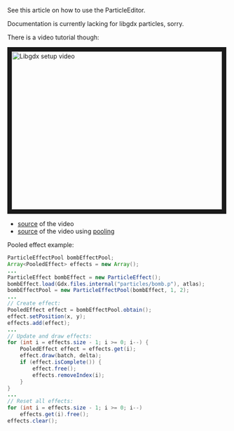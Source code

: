 See this article on how to use the ParticleEditor.

Documentation is currently lacking for libgdx particles, sorry.

There is a video tutorial though:

<a href="http://www.youtube.com/watch?feature=player_embedded&v=LCLa-rgR_MA
" target="_blank"><img src="http://img.youtube.com/vi/LCLa-rgR_MA/0.jpg" 
alt="Libgdx setup video" width="480" height="360" border="10" /></a>



  * [source](https://bitbucket.org/dermetfan/somelibgdxtests/src/207cfc0a6123b48200d5cf721df222cbe7faf1be/src/net/dermetfan/someLibgdxTests/screens/ParticleEffectsTutorial.java?at=default) of the video
  * [source](https://bitbucket.org/dermetfan/somelibgdxtests/src/4582a1bf94bded4f30df47b9195d1ae14728b847/src/net/dermetfan/someLibgdxTests/screens/ParticleEffectsTutorial.java?at=default) of the video using [pooling](https://www.youtube.com/watch?v=3OwIiELYa70)

Pooled effect example:
```java
ParticleEffectPool bombEffectPool;
Array<PooledEffect> effects = new Array();
...
ParticleEffect bombEffect = new ParticleEffect();
bombEffect.load(Gdx.files.internal("particles/bomb.p"), atlas);
bombEffectPool = new ParticleEffectPool(bombEffect, 1, 2);
...
// Create effect:
PooledEffect effect = bombEffectPool.obtain();
effect.setPosition(x, y);
effects.add(effect);
...
// Update and draw effects:
for (int i = effects.size - 1; i >= 0; i--) {
	PooledEffect effect = effects.get(i);
	effect.draw(batch, delta);
	if (effect.isComplete()) {
		effect.free();
		effects.removeIndex(i);
	}
}
...
// Reset all effects:
for (int i = effects.size - 1; i >= 0; i--)
    effects.get(i).free();
effects.clear();
```
